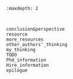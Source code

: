 

<!--
 * @version:
 * @Author:  StevenJokess（蔡舒起） https://github.com/StevenJokess
 * @Date: 2023-03-22 02:19:30
 * @LastEditors:  StevenJokess（蔡舒起） https://github.com/StevenJokess
 * @LastEditTime: 2023-09-22 23:11:27
 * @Description:
 * @Help me: 如有帮助，请赞助，失业3年了。![支付宝收款码](https://github.com/StevenJokess/d2rl/blob/master/img/%E6%94%B6.jpg)
 * @TODO::
 * @Reference:
-->
```toc
:maxdepth: 2



conclusion&perspective
resource
more_resources
other_authors'_thinking
my_thinking
TODO
Phd_information
Hire_information
epilogue
```
